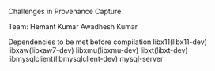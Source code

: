 Challenges in Provenance Capture

Team: Hemant Kumar
      Awadhesh Kumar

Dependencies to be met before compilation
libx11(libx11-dev)
libxaw(libxaw7-dev)
libxmu(libxmu-dev)
libxt(libxt-dev)
libmysqlclient(libmysqlclient-dev)
mysql-server
